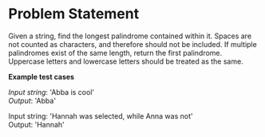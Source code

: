 # Problem Statement

Given a string, find the longest palindrome contained within it. Spaces are not counted as characters, and therefore should
not be included. If multiple palindromes exist of the same length, return the first palindrome. Uppercase letters and lowercase
letters should be treated as the same.

**Example test cases**

*Input string*: 'Abba is cool'<br />
*Output*: 'Abba'

Input string: 'Hannah was selected, while Anna was not'<br />
Output: 'Hannah'
